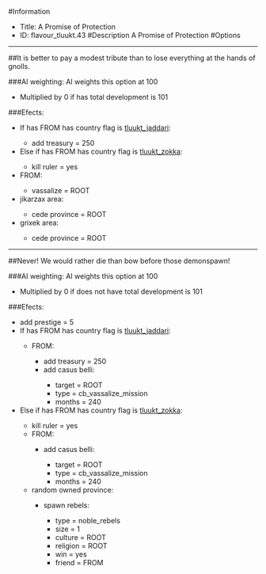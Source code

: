 #Information
 - Title: A Promise of Protection
 - ID: flavour_tluukt.43
#Description
A Promise of Protection
#Options

___
##It is better to pay a modest tribute than to lose everything at the hands of gnolls.

###AI weighting:
AI weights this option at 100
 - Multiplied by 0 if has total development is 101


###Efects:<ul><li>If has FROM has country flag is [tluukt_jaddari](../flags/tluukt_jaddari.md):</li><ul><li>add treasury = 250</li></ul><li>Else if has FROM has country flag is [tluukt_zokka](../flags/tluukt_zokka.md):</li><ul><li>kill ruler = yes</li></ul><li>FROM:</li><ul><li>vassalize = ROOT</li></ul><li>jikarzax area:</li><ul><li>cede province = ROOT</li></ul><li>grixek area:</li><ul><li>cede province = ROOT</li></ul></ul>

___
##Never! We would rather die than bow before those demonspawn!

###AI weighting:
AI weights this option at 100
 - Multiplied by 0 if does not have total development is 101


###Efects:<ul><li>add prestige = 5</li><li>If has FROM has country flag is [tluukt_jaddari](../flags/tluukt_jaddari.md):</li><ul><li>FROM:</li><ul><li>add treasury = 250</li><li>add casus belli:</li><ul><li>target = ROOT</li><li>type = cb_vassalize_mission</li><li>months = 240</li></ul></ul></ul><li>Else if has FROM has country flag is [tluukt_zokka](../flags/tluukt_zokka.md):</li><ul><li>kill ruler = yes</li><li>FROM:</li><ul><li>add casus belli:</li><ul><li>target = ROOT</li><li>type = cb_vassalize_mission</li><li>months = 240</li></ul></ul><li>random owned province:</li><ul><li>spawn rebels:</li><ul><li>type = noble_rebels</li><li>size = 1</li><li>culture = ROOT</li><li>religion = ROOT</li><li>win = yes</li><li>friend = FROM</li></ul></ul></ul></ul>
